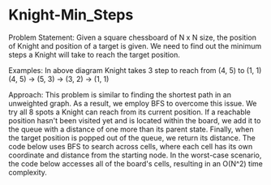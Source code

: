 # Knight-Min_Steps

Problem Statement:
Given a square chessboard of N x N size, the position of Knight and position of a target is given.  We need to find out the minimum steps a Knight will take to reach the target position.
 
 
Examples: 
In above diagram Knight takes 3 step to reach 
from (4, 5) to (1, 1) 
(4, 5) -> (5, 3) -> (3, 2) -> (1, 1) 


Approach:
This problem is similar to finding the shortest path in an unweighted graph. As a result, we employ BFS to overcome this issue. 
We try all 8 spots a Knight can reach from its current position. 
If a reachable position hasn't been visited yet and is located within the board, we add it to the queue with a distance of one more than its parent state. 
Finally, when the target position is popped out of the queue, we return its distance.
The code below uses BFS to search across cells, where each cell has its own coordinate and distance from the starting node. 
In the worst-case scenario, the code below accesses all of the board's cells, resulting in an O(N^2) time complexity.
